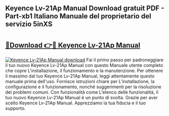 ## Keyence Lv-21Ap Manual Download gratuit PDF - Part-xb1 Italiano Manuale del proprietario del servizio 5inXS

# <h2><a href="http://dfgzgq8.blite.top/?on=Keyence+Lv-21Ap+Manual">🔗Download 👉🔴 Keyence Lv-21Ap Manual</a></h2>

[![Keyence Lv-21Ap Manual download](https://i.imgur.com/lujVjoI.png)](http://dfgzgq8.blite.top/?on=Keyence+Lv-21Ap+Manual)
Fai il primo passo per padroneggiare il tuo nuovo Keyence Lv-21Ap Manual con questo Manuale utente completo che copre L'installazione, il funzionamento e la manutenzione. Per ottenere il massimo dal tuo Keyence Lv-21Ap Manual, leggi attentamente questo manuale prima dell'uso. Fornisce istruzioni chiare per L'installazione, la configurazione e il funzionamento, nonché suggerimenti per la risoluzione dei problemi comuni. Con funzionalità come L'elenco delle funzionalità, il tuo nuovo Keyence Lv-21Ap Manual è un punto di svolta. Grazie per aver scelto Keyence Lv-21Ap Manual. Apprezziamo la tua fiducia e il tuo supporto.
